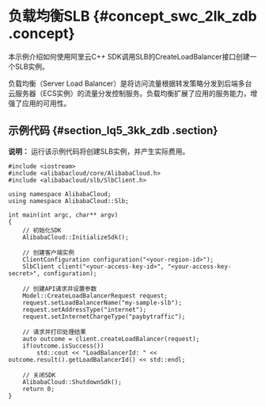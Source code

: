 # 负载均衡SLB {#concept_swc_2lk_zdb .concept}

本示例介绍如何使用阿里云C++ SDK调用SLB的CreateLoadBalancer接口创建一个SLB实例。

负载均衡（Server Load Balancer）是将访问流量根据转发策略分发到后端多台云服务器（ECS实例）的流量分发控制服务。负载均衡扩展了应用的服务能力，增强了应用的可用性。

## 示例代码 {#section_lq5_3kk_zdb .section}

**说明：** 运行该示例代码将创建SLB实例，并产生实际费用。

```
#include <iostream>
#include <alibabacloud/core/AlibabaCloud.h>
#include <alibabacloud/slb/SlbClient.h>

using namespace AlibabaCloud;
using namespace AlibabaCloud::Slb;

int main(int argc, char** argv)
{
    // 初始化SDK
    AlibabaCloud::InitializeSdk();
	
    // 创建客户端实例
    ClientConfiguration configuration("<your-region-id>");
    SlbClient client("<your-access-key-id>", "<your-access-key-secret>", configuration);
	
    // 创建API请求并设置参数
    Model::CreateLoadBalancerRequest request;
    request.setLoadBalancerName("my-sample-slb");
    request.setAddressType("internet");
    request.setInternetChargeType("paybytraffic");
	
    // 请求并打印处理结果
    auto outcome = client.createLoadBalancer(request);
    if(outcome.isSuccess())
        std::cout << "LoadBalancerId: " << outcome.result().getLoadBalancerId() << std::endl;
		
    // 关闭SDK
    AlibabaCloud::ShutdownSdk();
    return 0;
}
```

